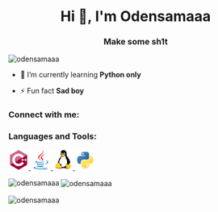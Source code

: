 <h1 align="center">Hi 👋, I'm Odensamaaa</h1>
<h3 align="center">Make some sh1t</h3>

<p align="left"> <img src="https://komarev.com/ghpvc/?username=odensamaaa&label=Profile%20views&color=0e75b6&style=flat" alt="odensamaaa" /> </p>

- 🌱 I’m currently learning **Python only**

- ⚡ Fun fact **Sad boy**

<h3 align="left">Connect with me:</h3>
<p align="left">
</p>

<h3 align="left">Languages and Tools:</h3>
<p align="left"> <a href="https://www.w3schools.com/cpp/" target="_blank" rel="noreferrer"> <img src="https://raw.githubusercontent.com/devicons/devicon/master/icons/cplusplus/cplusplus-original.svg" alt="cplusplus" width="40" height="40"/> </a> <a href="https://www.java.com" target="_blank" rel="noreferrer"> <img src="https://raw.githubusercontent.com/devicons/devicon/master/icons/java/java-original.svg" alt="java" width="40" height="40"/> </a> <a href="https://www.linux.org/" target="_blank" rel="noreferrer"> <img src="https://raw.githubusercontent.com/devicons/devicon/master/icons/linux/linux-original.svg" alt="linux" width="40" height="40"/> </a> <a href="https://www.python.org" target="_blank" rel="noreferrer"> <img src="https://raw.githubusercontent.com/devicons/devicon/master/icons/python/python-original.svg" alt="python" width="40" height="40"/> </a> </p>

<p><img align="left" src="https://github-readme-stats.vercel.app/api/top-langs?username=odensamaaa&show_icons=true&locale=en&layout=compact" alt="odensamaaa" /></p>

<p>&nbsp;<img align="center" src="https://github-readme-stats.vercel.app/api?username=odensamaaa&show_icons=true&locale=en" alt="odensamaaa" /></p>

<p><img align="center" src="https://github-readme-streak-stats.herokuapp.com/?user=odensamaaa&" alt="odensamaaa" /></p>
